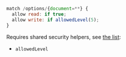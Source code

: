 ```js
match /options/{document=**} {
  allow read: if true;
  allow write: if allowedLevel(5);
}
```

Requires shared security helpers, see [the list](/guide/security-helpers):
- `allowedLevel`

